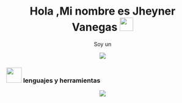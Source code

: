 <h1 align="center"><b>Hola ,Mi nombre es Jheyner Vanegas </b><img src="https://media.giphy.com/media/hvRJCLFzcasrR4ia7z/giphy.gif" width="35"></h1>
<p align="center"> Soy un </p>
<p align="center"> <a href="https://github.com/DenverCoder1/readme-typing-svg"><img src="https://readme-typing-svg.herokuapp.com?font=Time+New+Roman&color=cyan&size=25&center=true&vCenter=true&width=700&height=100&lines=Estudiante+de+Analisis+y+desarrollo+de+software,;Autodidacta,;Diseñador+de+paginas+webs,;Full+stack,;Un+placer..<3"></a> </p>


### <picture> <img src = "https://github.com/7oSkaaa/7oSkaaa/blob/main/Images/Programming_Languages.gif?raw=true" width = 40px>  </picture> lenguajes y herramientas
<p align="center">
  <a href="https://skillicons.dev">
    <img src="https://skillicons.dev/icons?i=js,py,css,flask,github,html,mysql,vscode,&perline=14" />
  </a>
</p>
